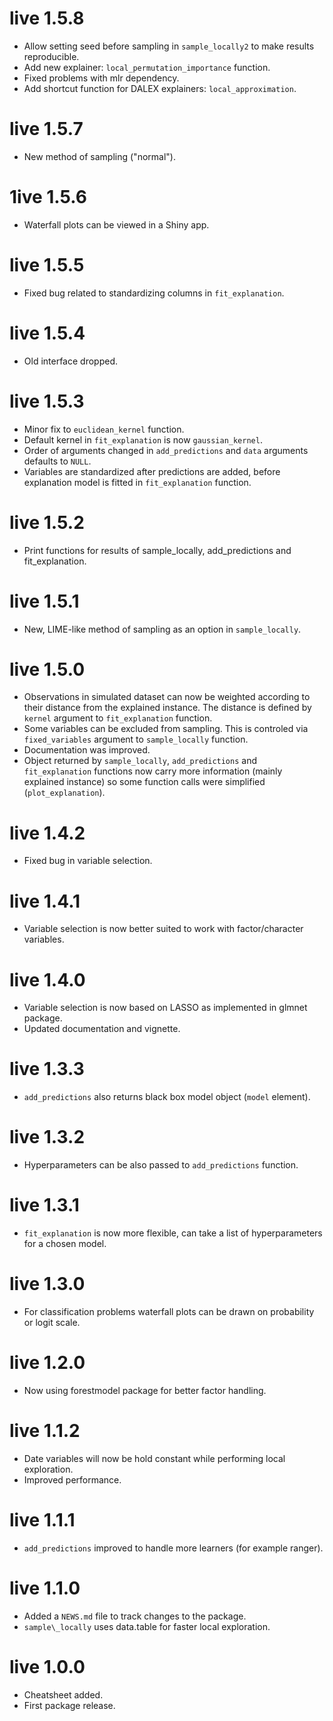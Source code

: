 # live 1.5.8

* Allow setting seed before sampling in `sample_locally2` to make results reproducible.
* Add new explainer: `local_permutation_importance` function.
* Fixed problems with mlr dependency.
* Add shortcut function for DALEX explainers: `local_approximation`.

# live 1.5.7

* New method of sampling ("normal").

# 1ive 1.5.6

* Waterfall plots can be viewed in a Shiny app.

# live 1.5.5

* Fixed bug related to standardizing columns in `fit_explanation`.

# live 1.5.4

* Old interface dropped.

# live 1.5.3

* Minor fix to `euclidean_kernel` function.
* Default kernel in `fit_explanation` is now `gaussian_kernel`.
* Order of arguments changed in `add_predictions` and `data` arguments defaults to `NULL`.
* Variables are standardized after predictions are added, before explanation model is fitted in `fit_explanation` function.

# live 1.5.2

* Print functions for results of sample_locally, add_predictions and fit_explanation.

# live 1.5.1

* New, LIME-like method of sampling as an option in `sample_locally`.

# live 1.5.0

* Observations in simulated dataset can now be weighted according to their distance from the explained instance. The distance is defined by `kernel` argument to `fit_explanation` function.
* Some variables can be excluded from sampling. This is controled via `fixed_variables` argument to `sample_locally` function.
* Documentation was improved.
* Object returned by `sample_locally`, `add_predictions` and `fit_explanation` functions now carry more information (mainly explained instance) so some function calls were simplified (`plot_explanation`).

# live 1.4.2

* Fixed bug in variable selection.

# live 1.4.1

* Variable selection is now better suited to work with factor/character variables.

# live 1.4.0

* Variable selection is now based on LASSO as implemented in glmnet package.
* Updated documentation and vignette.

# live 1.3.3

* `add_predictions` also returns black box model object (`model` element).


# live 1.3.2

* Hyperparameters can be also passed to `add_predictions` function.

# live 1.3.1

* `fit_explanation` is now more flexible, can take a list of hyperparameters for a chosen model.

# live 1.3.0

* For classification problems waterfall plots can be drawn on probability or logit scale.

# live 1.2.0

* Now using forestmodel package for better factor handling.

# live 1.1.2

* Date variables will now be hold constant while performing local exploration.
* Improved performance.

# live 1.1.1

* `add_predictions` improved to handle more learners (for example ranger).

# live 1.1.0

* Added a `NEWS.md` file to track changes to the package.
* `sample\_locally` uses data.table for faster local exploration.

# live 1.0.0

* Cheatsheet added.
* First package release.
